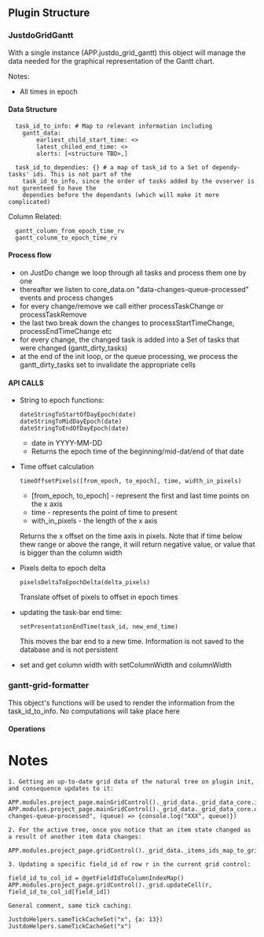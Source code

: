 ## Plugin Structure

### JustdoGridGantt

With a single instance (APP.justdo_grid_gantt) this object will manage the data needed for the 
graphical representation of the Gantt chart. 

Notes:
* All times in epoch

#### Data Structure
      task_id_to_info: # Map to relevant information including                    
        gantt_data:
            earliest_child_start_time: <>
            latest_chiled_end_time: <>
            alerts: [<structure TBD>,]
      
      task_id_to_dependies: {} # a map of task_id to a Set of dependy-tasks' ids. This is not part of the 
        task_id_to_info, since the order of tasks added by the ovserver is not gurenteed to have the 
        dependies before the dependants (which will make it more complicated)  
      
Column Related:

      gantt_column_from_epoch_time_rv
      gantt_colunm_to_epoch_time_rv
            
      
      
          
#### Process flow
* on JustDo change we loop through all tasks and process them one by one
* thereafter we listen to core_data.on "data-changes-queue-processed" events and process changes
* for every change/remove we call either processTaskChange or processTaskRemove
* the last two break down the changes to processStartTimeChange, processEndTimeChange etc
* for every change, the changed task is added into a Set of tasks that were changed (gantt_dirty_tasks)
* at the end of the init loop, or the queue processing, we process the gantt_dirty_tasks set
  to invalidate the appropriate cells
  


#### API CALLS

* String to epoch functions:

      dateStringToStartOfDayEpoch(date)
      dateStringToMidDayEpoch(date)
      dateStringToEndOfDayEpoch(date)      
    
  * date in YYYY-MM-DD 
  * Returns the epoch time of the beginning/mid-dat/end of that date
  
* Time offset calculation

      timeOffsetPixels([from_epoch, to_epoch], time, width_in_pixels)
      
  * [from_epoch, to_epoch] - represent the first and last time points on the x axis
  * time - represents the point of time to present
  * with_in_pixels - the length of the x axis
  
  Returns the x offset on the time axis in pixels. Note that if time below thew range or 
  above the range, it will return negative value, or value that is bigger than the 
  column width

* Pixels delta to epoch delta

      pixelsDeltaToEpochDelta(delta_pixels)
      
  Translate offset of pixels to offset in epoch times
  
* updating the task-bar end time:

      setPresentationEndTime(task_id, new_end_time)
      
  This moves the bar end to a new time. Information is not saved to the
  database and is not persistent
  
* set and get column width with setColumnWidth and columnWidth   
 
 
### gantt-grid-formatter

This object's functions will be used to render the information from the task_id_to_info. No computations
will take place here
 

#### Operations


# Notes
```
1. Getting an up-to-date grid data of the natural tree on plugin init, and consequence updates to it:

APP.modules.project_page.mainGridControl()._grid_data._grid_data_core.items_by_id
APP.modules.project_page.mainGridControl()._grid_data._grid_data_core.on("data-changes-queue-processed", (queue) => {console.log("XXX", queue)})

2. For the active tree, once you notice that an item state changed as a result of another item data changes:

APP.modules.project_page.gridControl()._grid_data._items_ids_map_to_grid_tree_indices

3. Updating a specific field_id of row r in the current grid control:

field_id_to_col_id = @getFieldIdToColumnIndexMap()
APP.modules.project_page.gridControl()._grid.updateCell(r, field_id_to_col_id[field_id])

General comment, same tick caching:

JustdoHelpers.sameTickCacheSet("x", {a: 13})
JustdoHelpers.sameTickCacheGet("x")
```

